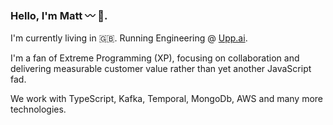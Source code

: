 ### Hello, I'm Matt 〰️ 👋.

I'm currently living in 🇬🇧. Running Engineering @ [Upp.ai](https://www.upp.ai).

I'm a fan of Extreme Programming (XP), focusing on collaboration and delivering measurable customer value rather than yet another JavaScript fad. 

We work with TypeScript, Kafka, Temporal, MongoDb, AWS and many more technologies. 

<!--
**mattchilds1/mattchilds1** is a ✨ _special_ ✨ repository because its `README.md` (this file) appears on your GitHub profile.

Here are some ideas to get you started:

- 🔭 I’m currently working on ...
- 🌱 I’m currently learning ...
- 👯 I’m looking to collaborate on ...
- 🤔 I’m looking for help with ...
- 💬 Ask me about ...
- 📫 How to reach me: ...
- 😄 Pronouns: ...
- ⚡ Fun fact: ...
-->
